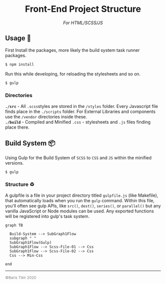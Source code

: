 <h1 align="center">Front-End Project Structure</h1>
<p align="center"><i>For HTML/SCSS/JS</i></p> 

## Usage :rocket:
First Install the packages, more likely the build system task runner packages.
```sh
$ npm install
```
Run this while developing, for reloading the stylesheets and so on.
```sh
$ gulp
```
### Directories
**`./src`** - All `.scss`styles are stored in the `/styles` folder. Every Javascript file finds place in the `./scripts` folder. For External Libraries and components use the `/vendor` directories inside these.<br>
**`./build`** - Compiled and Minified `.css` - stylesheets and `.js` files finding place there.

## Build System :package:
Using Gulp for the Build System of `SCSS` to `CSS` and `JS` within the minified versions.
```sh
$ gulp
```

### Structure :recycle:
A gulpfile is a file in your project directory titled `gulpfile.js` (like Makefile), that automatically loads when you run the `gulp` command. Within this file, you'll often see gulp APIs, like `src()`, `dest()`, `series()`, or `parallel()` but any vanilla JavaScript or Node modules can be used. Any exported functions will be registered into gulp's task system.
```mermaid
graph TB

  Build-System --> SubGraph1Flow
  subgraph " "
  SubGraph1Flow(Gulp)
  SubGraph1Flow --> Scss-File-01 --> Css
  SubGraph1Flow --> Scss-File-02 --> Css
  Css --> Min-Css

end
```


<div style="border-top: 1px solid;">

<span style="color: gray; font-size: 12px;">©Baris Tikir 2020 
